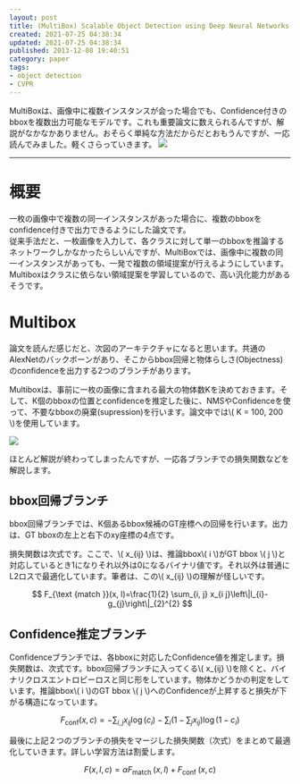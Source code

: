 ```yaml
---
layout: post
title: (MultiBox) Scalable Object Detection using Deep Neural Networks
created: 2021-07-25 04:38:34
updated: 2021-07-25 04:38:34
published: 2013-12-08 19:40:51
category: paper
tags:
- object detection
- CVPR
---
```


MultiBoxは、画像中に複数インスタンスが会った場合でも、Confidence付きのbboxを複数出力可能なモデルです。これも重要論文に数えられるんですが、解説がなかなかありません。おそらく単純な方法だからだとおもうんですが、一応読んでみました。軽くさらっていきます。
![]({{site.base_url}}/images/2021-07-26-00-03-19.png)

---


# 概要

一枚の画像中で複数の同一インスタンスがあった場合に、複数のbboxをconfidence付きで出力できるようにした論文です。  
従来手法だと、一枚画像を入力して、各クラスに対して単一のbboxを推論するネットワークしかなかったらしいんですが、MultiBoxでは、画像中に複数の同一インスタンスがあっても、一発で複数の領域提案が行えるようにしています。
Multiboxはクラスに依らない領域提案を学習しているので、高い汎化能力があるそうです。

# Multibox

論文を読んだ感じだと、次図のアーキテクチャになると思います。共通のAlexNetのバックボーンがあり、そこからbbox回帰と物体らしさ(Objectness)のconfidenceを出力する2つのブランチがあります。

Multiboxは、事前に一枚の画像に含まれる最大の物体数Kを決めておきます。そして、K個のbboxの位置とconfidenceを推定した後に、NMSやConfidenceを使って、不要なbboxの廃棄(supression)を行います。論文中では\\( K = 100, 200 \\)を使用しています。  

![]({{site.base_url}}/images/2021-07-26-00-03-27.png)

ほとんど解説が終わってしまったんですが、一応各ブランチでの損失関数などを解説します。

## bbox回帰ブランチ

bbox回帰ブランチでは、K個あるbbox候補のGT座標への回帰を行います。出力は、GT bboxの左上と右下のxy座標の4点です。

損失関数は次式です。ここで、\\( x_{ij} \\)は、推論bbox\\( i \\)がGT bbox \\( j \\)と対応しているとき1になりそれ以外は0になるバイナリ値です。それ以外は普通にL2ロスで最適化しています。筆者は、この\\( x_{ij} \\)の理解が怪しいです。  

$$
F_{\text {match }}(x, l)=\frac{1}{2} \sum_{i, j} x_{i j}\left\|l_{i}-g_{j}\right\|_{2}^{2}
$$

## Confidence推定ブランチ

Confidenceブランチでは、各bboxに対応したConfidence値を推定します。損失関数は、次式です。bbox回帰ブランチに入ってくる\\( x_{ij} \\)を除くと、バイナリクロスエントロピーロスと同じ形をしています。物体かどうかの判定をしています。推論bbox\\( i \\)のGT bbox \\( j \\)へのConfidenceが上昇すると損失が下がる構造になっています。  

$$
F_{\mathrm{conf}}(x, c)=-\sum_{i, j} x_{i j} \log \left(c_{i}\right)-\sum_{i}\left(1-\sum_{j} x_{i j}\right) \log \left(1-c_{i}\right)
$$

最後に上記２つのブランチの損失をマージした損失関数（次式）をまとめて最適化していきます。詳しい学習方法は割愛します。


$$
F(x, l, c)=\alpha F_{\text {match }}(x, l)+F_{\text {conf }}(x, c)
$$
